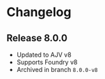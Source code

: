 # Changelog
## Release 8.0.0
- Updated to AJV v8
- Supports Foundry v8
- Archived in branch `8.0.0-v8`
